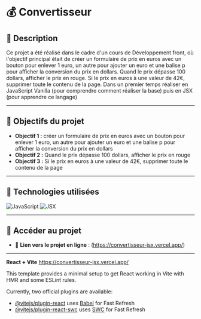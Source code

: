 # :moneybag: Convertisseur

## 📝 Description  
Ce projet a été réalisé dans le cadre d'un cours de Développement front, où l'objectif principal était de créer un formulaire de prix en euros avec un bouton pour enlever 1 euro, un autre pour ajouter un euro et une balise p
pour afficher la conversion du prix en dollars. Quand le prix dépasse 100 dollars, afficher le prix en rouge. Si le prix en euros à une valeur de 42€, supprimer toute le contenu de la page. Dans un premier temps réaliser en JavaScript Vanilla (pour comprendre comment réaliser la base) puis en JSX (pour apprendre ce langage)

---

## 🎯 Objectifs du projet  
- **Objectif 1 :** créer un formulaire de prix en euros avec un bouton pour enlever 1 euro, un autre pour ajouter un euro et une balise p
pour afficher la conversion du prix en dollars
- **Objectif 2 :** Quand le prix dépasse 100 dollars, afficher le prix en rouge
- **Objectif 3 :** Si le prix en euros à une valeur de 42€, supprimer toute le contenu de la page

---

## 🚀 Technologies utilisées  
<img src="https://img.shields.io/badge/JavaScript-F7DF1E?style=for-the-badge&logo=javascript&logoColor=black" alt="JavaScript" /> <img src="https://img.shields.io/badge/JSX-61DAFB?style=for-the-badge&logo=react&logoColor=black" alt="JSX" />

---

## 📎 Accéder au projet  
- 🔗 **Lien vers le projet en ligne** : (https://convertisseur-jsx.vercel.app/) 

---

**React + Vite**
https://convertisseur-jsx.vercel.app/

This template provides a minimal setup to get React working in Vite with HMR and some ESLint rules.

Currently, two official plugins are available:

- [@vitejs/plugin-react](https://github.com/vitejs/vite-plugin-react/blob/main/packages/plugin-react/README.md) uses [Babel](https://babeljs.io/) for Fast Refresh
- [@vitejs/plugin-react-swc](https://github.com/vitejs/vite-plugin-react-swc) uses [SWC](https://swc.rs/) for Fast Refresh

